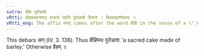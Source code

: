 ```yaml
---
sutra: व्रीहेः पुरोडाशे
vRtti: व्रीहशब्दान्मयट् प्रत्ययो भवति पुरोडाशे विकारे । बिल्वाद्यणोपवादः ॥
vRtti_eng: The affix मयट् comes after the word व्रीहि in the sense of a \"_Purodasa_.'
---
```

This debars अण् (IV. 3. 136). Thus व्रीहिमयः पुरोडाशः 'a sacred cake made of barley.' Otherwise व्रैहम् ॥
